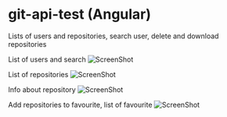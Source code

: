 # git-api-test (Angular)
Lists of users and repositories, search user, delete and download repositories

List of users and search
![ScreenShot](https://github.com/Bushynska357/git-api-test-Angular-/blob/main/src/assets/img/screenshots/searchUser.PNG)

List of repositories
![ScreenShot](https://github.com/Bushynska357/git-api-test-Angular-/blob/main/src/assets/img/screenshots/repoList.png)

Info about repository
![ScreenShot](https://github.com/Bushynska357/git-api-test-Angular-/blob/main/src/assets/img/screenshots/infoRepo.png)

Add repositories to favourite, list of favourite
![ScreenShot](https://github.com/Bushynska357/git-api-test-Angular-/blob/main/src/assets/img/screenshots/favouriteRepos.png)
